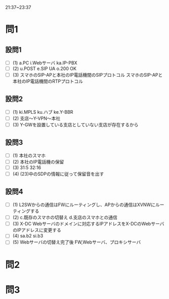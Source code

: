 21:37~23:37

# 問1

## 設問1

- [ ] (1)
a.PC
i.Webサーバ
ka.IP-PBX
- [ ] (2)
u.POST
e.SIP UA
o.200 OK
- [ ] (3)
スマホのSIP-APと本社のIP電話機間のSIPプロトコル
スマホのSIP-APと本社のIP電話機間のRTPプロトコル

## 設問2

- [ ] (1)
ki.MPLS
ku.ハブ
ke.Y-BBR
- [ ] (2)
支店～Y-VPN～本社
- [ ] (3)
Y-GWを設置している支店としていない支店が存在するから

## 設問3

- [ ] (1)
本社のスマホ
- [ ] (2)
本社のIP電話機の保留
- [ ] (3)
31:5
32:16
- [ ] (4)
(23)中のSDPの情報に従って保留音を出す

## 設問4

- [ ] (1)
L2SWからの通信はFWにルーティングし、APからの通信はXVNWにルーティングする
- [ ] (2)
c.既存のスマホの切替え
d.支店のスマホとの通信
- [ ] (3)
X-DC
Webサーバのドメインに対応するIPアドレスをX-DCのWebサーバのIPアドレスに変更する
- [ ] (4)
sa.b2
si.b3
- [ ] (5)
Webサーバの切替え完了後
FW,Webサーバ、プロキシサーバ

# 問2

# 問3
